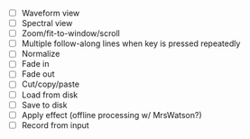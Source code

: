 - [ ] Waveform view
- [ ] Spectral view
- [ ] Zoom/fit-to-window/scroll
- [ ] Multiple follow-along lines when key is pressed repeatedly
- [ ] Normalize
- [ ] Fade in
- [ ] Fade out
- [ ] Cut/copy/paste
- [ ] Load from disk
- [ ] Save to disk
- [ ] Apply effect (offline processing w/ MrsWatson?)
- [ ] Record from input